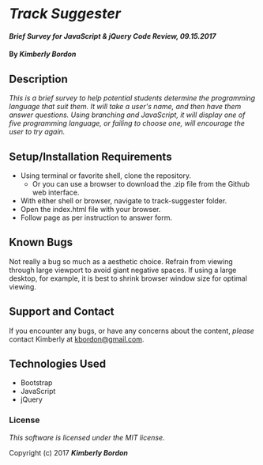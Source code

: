 # _Track Suggester_

#### _Brief Survey for JavaScript & jQuery Code Review, 09.15.2017_

#### By _**Kimberly Bordon**_

## Description

_This is a brief survey to help potential students determine the programming language that suit them. It will take a user's name, and then have them answer questions. Using branching and JavaScript, it will display one of five programming language, or failing to choose one, will encourage the user to try again._

## Setup/Installation Requirements

* Using terminal or favorite shell, clone the repository.
  * Or you can use a browser to download the .zip file from the Github web interface.
* With either shell or browser, navigate to track-suggester folder.
* Open the index.html file with your browser.
* Follow page as per instruction to answer form.

## Known Bugs

Not really a bug so much as a aesthetic choice. Refrain from viewing through large viewport to avoid giant negative spaces. If using a large desktop, for example, it is best to shrink browser window size for optimal viewing.

## Support and Contact

If you encounter any bugs, or have any concerns about the content, _please_ contact Kimberly at [kbordon@gmail.com](mailto:kbordon@gmail.com).

## Technologies Used

* Bootstrap
* JavaScript
* jQuery

### License

*This software is licensed under the MIT license.*

Copyright (c) 2017 **_Kimberly Bordon_**
